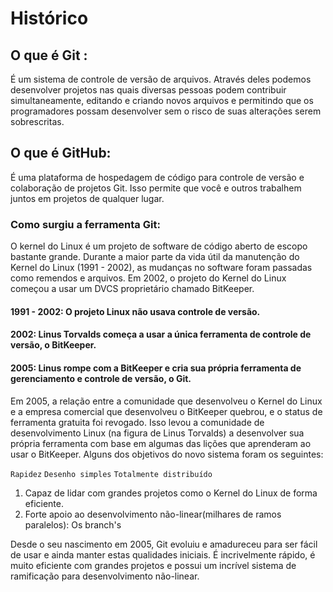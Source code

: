 # Histórico

## O que é Git : 
  É um sistema de controle de versão de arquivos. Através deles podemos desenvolver projetos nas quais diversas pessoas podem contribuir simultaneamente, editando e criando novos arquivos e permitindo que os programadores possam desenvolver sem o risco de suas alterações serem sobrescritas.

## O que é GitHub: 
  É uma plataforma de hospedagem de código para controle de versão e colaboração de projetos Git. Isso permite que você e outros trabalhem juntos em projetos de qualquer lugar.

### Como surgiu a ferramenta Git:
  O kernel do Linux é um projeto de software de código aberto de escopo bastante grande. Durante a maior parte da vida útil da manutenção
do Kernel do Linux (1991 - 2002), as mudanças no software foram passadas como remendos e arquivos. Em 2002, o projeto do Kernel do Linux 
começou a usar um DVCS proprietário chamado BitKeeper.

#### 1991 - 2002: O projeto Linux não usava controle de versão.
#### 2002: Linus Torvalds começa a usar a única ferramenta de controle de versão, o BitKeeper.
#### 2005: Linus rompe com a BitKeeper e cria sua própria ferramenta de gerenciamento e controle de versão, o Git.

  Em 2005, a relação entre a comunidade que desenvolveu o Kernel do Linux e a empresa comercial que desenvolveu o BitKeeper quebrou, e o status de ferramenta gratuita foi revogado. Isso levou a comunidade de desenvolvimento Linux (na figura de Linus Torvalds) a desenvolver sua própria ferramenta com base em algumas das lições que aprenderam ao usar o BitKeeper. Alguns dos objetivos do novo sistema foram os seguintes:
  
  `Rapidez`
  `Desenho simples`
  `Totalmente distribuído`
  1. Capaz de lidar com grandes projetos como o Kernel do Linux de forma eficiente.
  2. Forte apoio ao desenvolvimento não-linear(milhares de ramos paralelos): Os branch's
   
Desde o seu nascimento em 2005, Git evoluiu e amadureceu para ser fácil de usar e ainda manter estas qualidades iniciais. É incrivelmente rápido, é muito eficiente com grandes projetos e possui um incrível sistema de ramificação para desenvolvimento não-linear.


